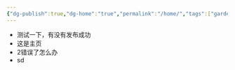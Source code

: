 ```yaml
---
{"dg-publish":true,"dg-home":"true","permalink":"/home/","tags":["gardenEntry"],"dgPassFrontmatter":true}
---
```


- 测试一下，有没有发布成功
- 这是主页
- 2错误了怎么办
- sd